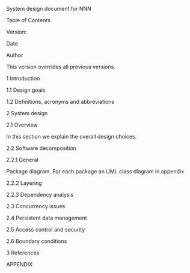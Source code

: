 System design document for NNN

Table of Contents



  Version: 

  Date 

  Author 

This version overrides all previous versions.

1 Introduction

1.1 Design goals

1.2 Definitions, acronyms and abbreviations 

2 System design

2.1 Overview 

In this section we explain the overall design choices.

2.2 Software decomposition

2.2.1 General

Package diagram. For each package an UML class diagram in 
appendix

2.2.2 Layering

2.2.3 Dependency analysis

2.3 Concurrency issues

2.4 Persistent data management

2.5 Access control and security

2.6 Boundary conditions 

3 References

  APPENDIX 



